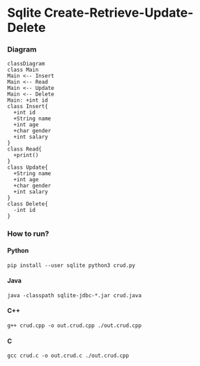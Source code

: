 # Sqlite Create-Retrieve-Update-Delete

### Diagram
```mermaid
classDiagram
class Main
Main <-- Insert
Main <-- Read
Main <-- Update
Main <-- Delete
Main: +int id
class Insert{
  +int id
  +String name
  +int age
  +char gender
  +int salary
}
class Read{
  +print()
}
class Update{
  +String name
  +int age
  +char gender
  +int salary
}
class Delete{
  -int id
}
```

### How to run?

#### Python
``pip install --user sqlite
python3 crud.py``

#### Java
``java -classpath sqlite-jdbc-*.jar crud.java``

#### C++
``g++ crud.cpp -o out.crud.cpp
./out.crud.cpp``

#### C
``gcc crud.c -o out.crud.c
./out.crud.cpp``

